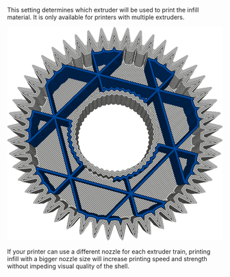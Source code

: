 This setting determines which extruder will be used to print the infill material. It is only available for printers with multiple extruders.

![The shell of the model will get printed with the silver material, but the infill gets printed with the blue material](../images/infill_extruder_nr.png)

If your printer can use a different nozzle for each extruder train, printing infill with a bigger nozzle size will increase printing speed and strength without impeding visual quality of the shell.